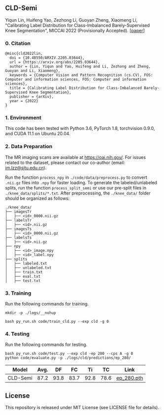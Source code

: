 ## CLD-Semi

Yiqun Lin, Huifeng Yao, Zezhong Li, Guoyan Zheng, Xiaomeng Li, "Calibrating Label Distribution for Class-Imbalanced Barely-Supervised Knee Segmentation", MICCAI 2022 (Provisionally Accepted). [[paper](https://arxiv.org/abs/2205.03644)]

### 0. Citation

```
@misc{cld2022lin,
  doi = {10.48550/ARXIV.2205.03644},
  url = {https://arxiv.org/abs/2205.03644},
  author = {Lin, Yiqun and Yao, Huifeng and Li, Zezhong and Zheng, Guoyan and Li, Xiaomeng},
  keywords = {Computer Vision and Pattern Recognition (cs.CV), FOS: Computer and information sciences, FOS: Computer and information sciences},
  title = {Calibrating Label Distribution for Class-Imbalanced Barely-Supervised Knee Segmentation},
  publisher = {arXiv},
  year = {2022}
}
```

### 1. Environment

This code has been tested with Python 3.6, PyTorch 1.8, torchvision 0.9.0, and CUDA 11.1 on Ubuntu 20.04.

### 2. Data Preparation

The MR imaging scans are available at https://oai.nih.gov/. For issues related to the dataset, please contact our co-author (email: im.lzz@sjtu.edu.cn).

Run the function `process_npy` in `./code/data/preprocess.py` to convert `.nii.gz` files into `.npy` for faster loading. To generate the labeled/unlabeled splits, run the function `process_split_semi` or use our pre-split files in `./knee_data/splits/*.txt`. After preprocessing, the `./knee_data/` folder should be organized as follows:

```shell
./knee_data/
├── imagesTr
│   ├── <id>_0000.nii.gz
├── labelsTr
│   ├── <id>.nii.gz
├── imagesTs
│   ├── <id>_0000.nii.gz
├── labelsTs
│   ├── <id>.nii.gz
├── npy
│   ├── <id>_image.npy
│   ├── <id>_label.npy
├── splits
│   ├── labeled.txt
│   ├── unlabeled.txt
│   ├── train.txt
│   ├── eval.txt
│   ├── test.txt
```

### 3. Training

Run the following commands for training.

```shell
mkdir -p ./logs/__nohup

bash py_run.sh code/train_cld.py --exp cld -g 0
```

### 4. Testing

Run the following commands for testing.

```shell
bash py_run.sh code/test.py --exp cld -ep 280 --cps A -g 0
python code/evaluate.py -p ./logs/cld/predictions/ep_280/
```

| Model    | Avg. | DF   | FC   | Ti   | TC   | Link                                                         |
| -------- | ---- | ---- | ---- | ---- | ---- | ------------------------------------------------------------ |
| CLD-Semi | 87.2 | 93.8 | 83.7 | 92.8 | 78.6 | [ep_280.pth](https://drive.google.com/file/d/1rMd6v91oNs_GoJ0zeHWiC9xL3IIuIPGE/view?usp=sharing) |

## License

This repository is released under MIT License (see LICENSE file for details).

